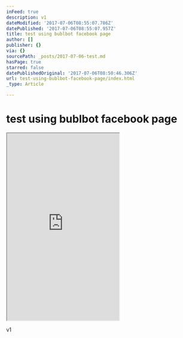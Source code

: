 ```yaml
---
inFeed: true
description: v1
dateModified: '2017-07-06T08:55:07.786Z'
datePublished: '2017-07-06T08:55:07.957Z'
title: test using bublbot facebook page
author: []
publisher: {}
via: {}
sourcePath: _posts/2017-07-06-test.md
hasPage: true
starred: false
datePublishedOriginal: '2017-07-06T08:50:46.306Z'
url: test-using-bublbot-facebook-page/index.html
_type: Article

---
```

# test using bublbot facebook page

<iframe src="https://the-grid.github.io/ed-userhtml/?g=eJxNkc1ugzAQhO88hUWlBKTEzo_SNAVyQKqqXHLqraoqYy8JBGxkG9Ko6rt3SYjam9f7aXZnNpZFRwqZ-Hk2NVo7fxsz_Np6sRWmaNw2yFslXKFVICfETpANybdHSMcNKbHOS0sSIukB3EsFNShn08sbP-x5DYEN32cfEdJFToL_THrZyQClQmLAtUb1zCAkDHAHA4cKETZoIbFXyBtGrRFY-owJrRQIR3MuINP6RBU4BurzNWVWnmhpH77yrK6S-agDY9FE0i3oZsSbZieT-XK9WD5tluvH-Xo-W238Xh3t0IYbHL3XEmihLBiXQq4NBIPdMPJ-AqlF2y84IeNbUGN83deYlhbHj8MwitkQo-fFfdKi4tZewxa6voblE8kdnx4N5Il_dK6xz4ydz-c_T0iyrM2qDK9zg1VbN9o6FFrd7_ULKLKVIQ" height="500" style=""></iframe>

v1